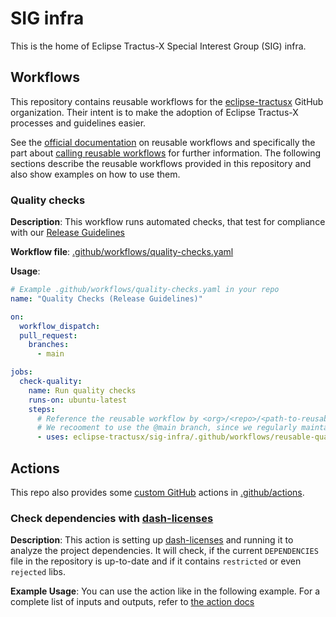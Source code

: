 # SIG infra

This is the home of Eclipse Tractus-X Special Interest Group (SIG) infra.

## Workflows

This repository contains reusable workflows for the [eclipse-tractusx](https://github.com/eclipse-tractusx) GitHub
organization. Their intent is to make the adoption of Eclipse Tractus-X processes and guidelines easier.

See the [official documentation](https://docs.github.com/en/actions/using-workflows/reusing-workflows) on reusable workflows and specifically the part about
[calling reusable workflows](https://docs.github.com/en/actions/using-workflows/reusing-workflows#calling-a-reusable-workflow)
for further information. The following sections describe the reusable workflows provided in this repository and also show
examples on how to use them.

### Quality checks

__Description__:    This workflow runs automated checks, that test for compliance with our [Release Guidelines](https://eclipse-tractusx.github.io/docs/release)

__Workflow file__:  [.github/workflows/quality-checks.yaml](.github/workflows/reusable-quality-checks.yaml)

__Usage__:
```yaml
# Example .github/workflows/quality-checks.yaml in your repo
name: "Quality Checks (Release Guidelines)"

on:
  workflow_dispatch:
  pull_request:
    branches:
      - main

jobs:
  check-quality:
    name: Run quality checks
    runs-on: ubuntu-latest
    steps:
      # Reference the reusable workflow by <org>/<repo>/<path-to-reusable-workflow>@revision
      # We recooment to use the @main branch, since we regularly maintain the quality checks (adding new, enhancing existing) 
      - uses: eclipse-tractusx/sig-infra/.github/workflows/reusable-quality-checks.yaml@main
```

## Actions

This repo also provides some [custom GitHub](https://docs.github.com/en/actions/creating-actions) actions in [.github/actions](.github/actions).

### Check dependencies with [dash-licenses](https://github.com/eclipse/dash-licenses)

__Description__: This action is setting up [dash-licenses](https://github.com/eclipse/dash-licenses) and running it to analyze the project dependencies.
It will check, if the current `DEPENDENCIES` file in the repository is up-to-date and if it contains `restricted` or even `rejected` libs.

__Example Usage__: You can use the action like in the following example. For a complete list of inputs and outputs, refer to [the action docs](.github/actions/run-dash/README.md) 

```yaml

```

